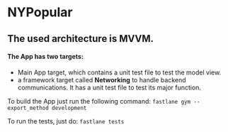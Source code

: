 # NYPopular

## The used architecture is **MVVM**.

#### The App has two targets:
* Main App target, which contains a unit test file to test the model view.
* a framework target called **Networking** to handle backend communications. It has a unit test file to test its major function.

To build the App just run the following command: 
`fastlane gym --export_method development`

To run the tests, just do:
`fastlane tests`

